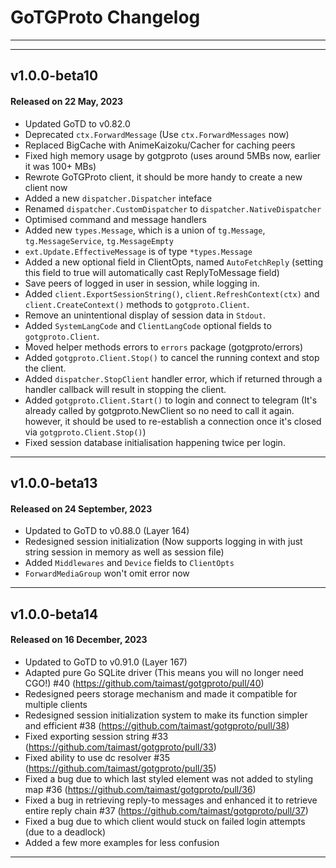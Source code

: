 # GoTGProto Changelog
---
---
## v1.0.0-beta10
#### Released on 22 May, 2023
- Updated GoTD to v0.82.0
- Deprecated `ctx.ForwardMessage` (Use `ctx.ForwardMessages` now)
- Replaced BigCache with AnimeKaizoku/Cacher for caching peers
- Fixed high memory usage by gotgproto (uses around 5MBs now, earlier it was 100+ MBs)
- Rewrote GoTGProto client, it should be more handy to create a new client now
- Added a new `dispatcher.Dispatcher` inteface
- Renamed `dispatcher.CustomDispatcher` to `dispatcher.NativeDispatcher`
- Optimised command and message handlers
- Added new `types.Message`, which is a union of `tg.Message`, `tg.MessageService`, `tg.MessageEmpty`
- `ext.Update.EffectiveMessage` is of type `*types.Message`
- Added a new optional field in ClientOpts, named `AutoFetchReply` (setting this field to true will automatically cast ReplyToMessage field)
- Save peers of logged in user in session, while logging in.
- Added `client.ExportSessionString()`, `client.RefreshContext(ctx)` and `client.CreateContext()` methods to `gotgproto.Client`.
- Remove an unintentional display of session data in `Stdout`.
- Added `SystemLangCode` and `ClientLangCode` optional fields to `gotgproto.Client`.
- Moved helper methods errors to `errors` package (gotgproto/errors)
- Added `gotgproto.Client.Stop()` to cancel the running context and stop the client.
- Added `dispatcher.StopClient` handler error, which if returned through a handler callback will result in stopping the client.
- Added `gotgproto.Client.Start()` to login and connect to telegram (It's already called by gotgproto.NewClient so no need to call it again. however, it should be used to re-establish a connection once it's closed via `gotgproto.Client.Stop()`)
- Fixed session database initialisation happening twice per login.
---
## v1.0.0-beta13
#### Released on 24 September, 2023
- Updated to GoTD to v0.88.0 (Layer 164)
- Redesigned session initialization (Now supports logging in with just string session in memory as well as session file)
- Added `Middlewares` and `Device` fields to `ClientOpts`
- `ForwardMediaGroup` won't omit error now
---
## v1.0.0-beta14
#### Released on 16 December, 2023
- Updated to GoTD to v0.91.0 (Layer 167)
- Adapted pure Go SQLite driver (This means you will no longer need CGO!) #40 (https://github.com/taimast/gotgproto/pull/40) 
- Redesigned peers storage mechanism and made it compatible for multiple clients 
- Redesigned session initialization system to make its function simpler and efficient  #38 (https://github.com/taimast/gotgproto/pull/38)
- Fixed exporting session string #33 (https://github.com/taimast/gotgproto/pull/33)
- Fixed ability to use dc resolver #35 (https://github.com/taimast/gotgproto/pull/35)
- Fixed a bug due to which last styled element was not added to styling map #36 (https://github.com/taimast/gotgproto/pull/36)
- Fixed a bug in retrieving reply-to messages and enhanced it to retrieve entire reply chain #37 (https://github.com/taimast/gotgproto/pull/37)
- Fixed a bug due to which client would stuck on failed login attempts (due to a deadlock) 
- Added a few more examples for less confusion
---
